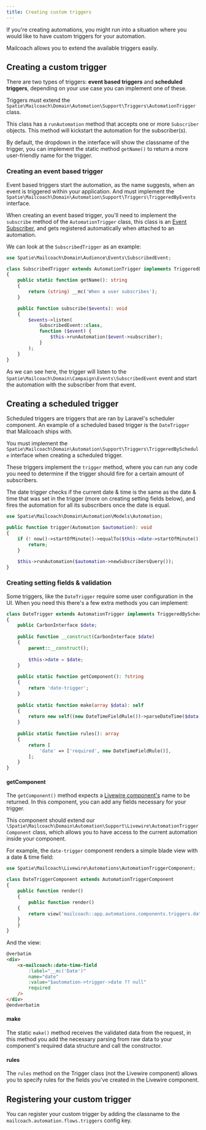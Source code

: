 ```yaml
---
title: Creating custom triggers
---
```


If you're creating automations, you might run into a situation where you would like to have custom triggers for your automation.

Mailcoach allows you to extend the available triggers easily.

## Creating a custom trigger

There are two types of triggers: **event based triggers** and **scheduled triggers**, depending on your use case you can implement one of these.

Triggers must extend the `Spatie\Mailcoach\Domain\Automation\Support\Triggers\AutomationTrigger` class.

This class has a `runAutomation` method that accepts one or more `Subscriber` objects. This method will kickstart the automation for the subscriber(s).

By default, the dropdown in the interface will show the classname of the trigger, you can implement the static method `getName()` to return a more user-friendly name for the trigger.

### Creating an event based trigger

Event based triggers start the automation, as the name suggests, when an event is triggered within your application. And must implement the `Spatie\Mailcoach\Domain\Automation\Support\Triggers\TriggeredByEvents` interface.

When creating an event based trigger, you'll need to implement the `subscribe` method of the `AutomationTrigger` class, this class is an [Event Subscriber](https://laravel.com/docs/master/events#event-subscribers), and gets registered automatically when attached to an automation.

We can look at the `SubscribedTrigger` as an example:

```php
use Spatie\Mailcoach\Domain\Audience\Events\SubscribedEvent;

class SubscribedTrigger extends AutomationTrigger implements TriggeredByEvents
{
    public static function getName(): string
    {
        return (string) __mc('When a user subscribes');
    }

    public function subscribe($events): void
    {
        $events->listen(
            SubscribedEvent::class,
            function ($event) {
                $this->runAutomation($event->subscriber);
            }
        );
    }
}
```

As we can see here, the trigger will listen to the `Spatie\Mailcoach\Domain\Campaign\Events\SubscribedEvent` event and start the automation with the subscriber from that event.

## Creating a scheduled trigger

Scheduled triggers are triggers that are ran by Laravel's scheduler component. An example of a scheduled based trigger is the `DateTrigger` that Mailcoach ships with.

You must implement the `Spatie\Mailcoach\Domain\Automation\Support\Triggers\TriggeredBySchedule` interface when creating a scheduled trigger.

These triggers implement the `trigger` method, where you can run any code you need to determine if the trigger should fire for a certain amount of subscribers.

The date trigger checks if the current date & time is the same as the date & time that was set in the trigger (more on creating setting fields below), and fires the automation for all its subscribers once the date is equal.

```php
use Spatie\Mailcoach\Domain\Automation\Models\Automation;

public function trigger(Automation $automation): void
{
    if (! now()->startOfMinute()->equalTo($this->date->startOfMinute())) {
        return;
    }

    $this->runAutomation($automation->newSubscribersQuery());
}
```

### Creating setting fields & validation

Some triggers, like the `DateTrigger` require some user configuration in the UI. When you need this there's a few extra methods you can implement:

```php
class DateTrigger extends AutomationTrigger implements TriggeredBySchedule
{
    public CarbonInterface $date;
    
    public function __construct(CarbonInterface $date)
    {
        parent::__construct();
    
        $this->date = $date;
    }
        
    public static function getComponent(): ?string
    {
        return 'date-trigger';
    }
    
    public static function make(array $data): self
    {
        return new self((new DateTimeFieldRule())->parseDateTime($data['date']));
    }
    
    public static function rules(): array
    {
        return [
            'date' => ['required', new DateTimeFieldRule()],
        ];
    }
}
```

#### getComponent

The `getComponent()` method expects a [Livewire component's](https://laravel-livewire.com/docs/2.x/making-components) name to be returned. In this component, you can add any fields necessary for your trigger. 

This component should extend our `\Spatie\Mailcoach\Domain\Automation\Support\Livewire\AutomationTriggerComponent` class, which allows you to have access to the current automation inside your component.

For example, the `date-trigger` component renders a simple blade view with a date & time field:

```php
use Spatie\Mailcoach\Livewire\Automations\AutomationTriggerComponent;

class DateTriggerComponent extends AutomationTriggerComponent
{
    public function render()
    {
        public function render()
    {
        return view('mailcoach::app.automations.components.triggers.dateTrigger');
    }
    }
}
```

And the view:

```html
@verbatim
<div>
    <x-mailcoach::date-time-field
        :label="__mc('Date')"
        name="date"
        :value="$automation->trigger->date ?? null"
        required
    />
</div>
@endverbatim
```

#### make

The static `make()` method receives the validated data from the request, in this method you add the necessary parsing from raw data to your component's required data structure and call the constructor.

#### rules

The `rules` method on the Trigger class (not the Livewire component) allows you to specify rules for the fields you've created in the Livewire component.

## Registering your custom trigger

You can register your custom trigger by adding the classname to the `mailcoach.automation.flows.triggers` config key.

